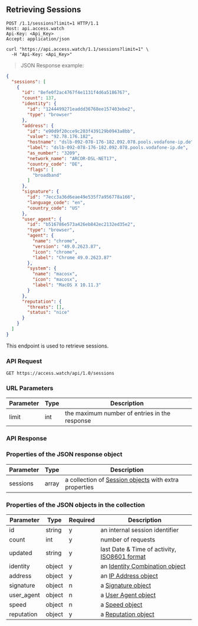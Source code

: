 ## Retrieving Sessions

```http
POST /1.1/sessions?limit=1 HTTP/1.1
Host: api.access.watch
Api-Key: <Api_Key>
Accept: application/json
```

```shell
curl "https://api.access.watch/1.1/sessions?limit=1" \
  -H "Api-Key: <Api_Key>"
```

> JSON Response example:

```json
{
  "sessions": [
    {
      "id": "8efe0f2ac4767f4e1131f4d6a5186767",
      "count": 137,
      "identity": {
        "id": "1244499271eaddd36768ee157403ebe2",
        "type": "browser"
      },
      "address": {
        "id": "e90d9f20cce9c203f439129b0943a8bb",
        "value": "92.78.176.182",
        "hostname": "dslb-092-078-176-182.092.078.pools.vodafone-ip.de",
        "label": "dslb-092-078-176-182.092.078.pools.vodafone-ip.de",
        "as_number": "3209",
        "network_name": "ARCOR-DSL-NET17",
        "country_code": "DE",
        "flags": [
          "broadband"
        ]
      },
      "signature": {
        "id": "7ecc3a36d6eae49e535f7a956778a166",
        "language_code": "en",
        "country_code": "US"
      },
      "user_agent": {
        "id": "b516786e573a426eb842ec2132ed35e2",
        "type": "browser",
        "agent": {
          "name": "chrome",
          "version": "49.0.2623.87",
          "icon": "chrome",
          "label": "Chrome 49.0.2623.87"
        },
        "system": {
          "name": "macosx",
          "icon": "macosx",
          "label": "MacOS X 10.11.3"
        }
      },
      "reputation": {
        "threats": [],
        "status": "nice"
      }
    }
  ]
}
```

This endpoint is used to retrieve sessions.

### API Request

`GET https://access.watch/api/1.0/sessions`

### URL Parameters

Parameter | Type   | Description
--------- | ------ |-----------
limit     | int    | the maximum number of entries in the response

### API Response

### Properties of the JSON response object

Parameter  | Type   | Description
---------- | ------ | --------------------------------------------------------------------
sessions   | array  | a collection of [Session objects](#session-object) with extra properties

### Properties of the JSON objects in the collection

Parameter  | Type   | Required | Description
---------- | ------ | -------- | ---------------------------------------------
id         | string |     y    | an internal session identifier
count      | int    |     y    | number of requests
updated    | string |     y    | last Date & Time of activity, [ISO8601 format](https://en.wikipedia.org/wiki/ISO_8601)
identity   | object |     y    | an [Identity Combination object](#identity-combination-object)
address    | object |     y    | an [IP Address object](#ip-address-object)
signature  | object |     n    | a [Signature object](#headers-signature-object)
user_agent | object |     n    | a [User Agent object](#user-agent-object)
speed      | object |     n    | a [Speed object](#speed-object)
reputation | object |     y    | a [Reputation object](#reputation-object)

